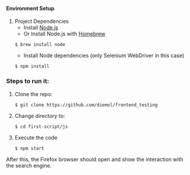 #### Environment Setup

1. Project Dependencies
    * Install [Node.js](https://nodejs.org/en/)
    * Or Install Node.js with [Homebrew](http://brew.sh/)
    ```
    $ brew install node
    ```
    * Install Node dependencies (only Selenium WebDriver in this case)
    ```
    $ npm install 
    ```

### Steps to run it:

1. Clone the repo:

    ```
    $ git clone https://github.com/diemol/frontend_testing
    ```
1. Change directory to:

    ```
    $ cd first-script/js
    ```
1. Execute the code

	```
	$ npm start
	```

After this, the Firefox browser should open and show the interaction with the search engine.
